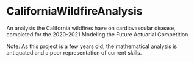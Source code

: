 # CaliforniaWildfireAnalysis
An analysis the California wildfires have on cardiovascular disease, completed for the 2020-2021 Modeling the Future Actuarial Competition

Note: As this project is a few years old, the mathematical analysis is antiquated and a poor representation of current skills.
